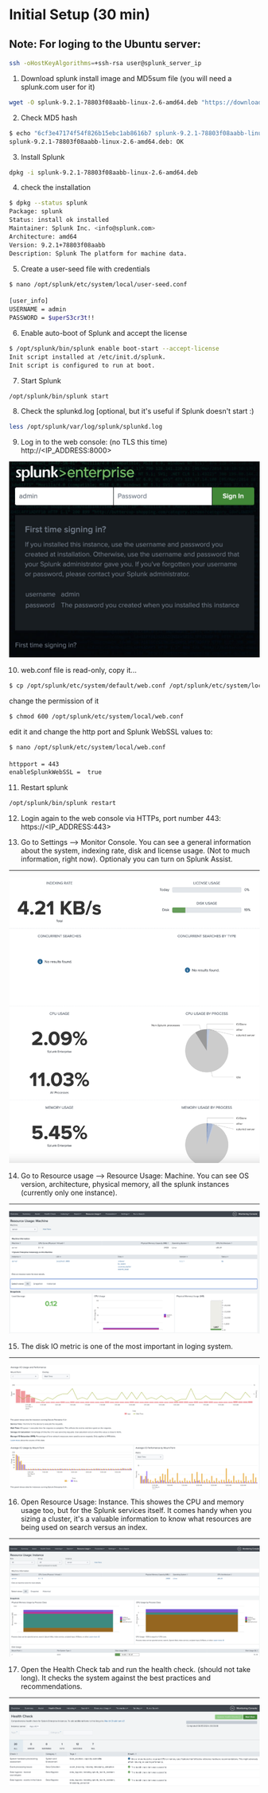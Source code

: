 # Initial Setup (30 min)

## Note: For loging to the Ubuntu server:

```bash
ssh -oHostKeyAlgorithms=+ssh-rsa user@splunk_server_ip
```

1. Download splunk install image and MD5sum file (you will need a splunk.com user for it)
```bash
wget -O splunk-9.2.1-78803f08aabb-linux-2.6-amd64.deb "https://download.splunk.com/products/splunk/releases/9.2.1/linux/splunk-9.2.1-78803f08aabb-linux-2.6-amd64.deb"
```

2. Check MD5 hash
```bash
$ echo "6cf3e47174f54f826b15ebc1ab8616b7 splunk-9.2.1-78803f08aabb-linux-2.6-amd64.deb" | md5sum -c
splunk-9.2.1-78803f08aabb-linux-2.6-amd64.deb: OK
```

3. Install Splunk
```bash
dpkg -i splunk-9.2.1-78803f08aabb-linux-2.6-amd64.deb
```

4. check the installation
```bash
$ dpkg --status splunk
Package: splunk
Status: install ok installed
Maintainer: Splunk Inc. <info@splunk.com>
Architecture: amd64
Version: 9.2.1+78803f08aabb
Description: Splunk The platform for machine data.
```

5. Create a user-seed file with credentials
```bash
$ nano /opt/splunk/etc/system/local/user-seed.conf

[user_info]
USERNAME = admin
PASSWORD = $uperS3cr3t!!
```

6. Enable auto-boot of Splunk and accept the license
```bash
$ /opt/splunk/bin/splunk enable boot-start --accept-license
Init script installed at /etc/init.d/splunk.
Init script is configured to run at boot.
```

7. Start Splunk
```bash
/opt/splunk/bin/splunk start
```

8. Check the splunkd.log [optional, but it's useful if Splunk doesn't start :)
```bash
less /opt/splunk/var/log/splunk/splunkd.log
```

9. Log in to the web console: (no TLS this time)
http://<IP_ADDRESS:8000>

![](attachments/splunk_login.png)

10. web.conf file is read-only, copy it...
```bash
$ cp /opt/splunk/etc/system/default/web.conf /opt/splunk/etc/system/local/web.conf
```
change the permission of it
```bash
$ chmod 600 /opt/splunk/etc/system/local/web.conf
```

edit it and change the http port and Splunk WebSSL values to:
```bash
$ nano /opt/splunk/etc/system/local/web.conf

httpport = 443
enableSplunkWebSSL =  true 
```

11. Restart splunk
```bash
/opt/splunk/bin/splunk restart
```

12. Login again to the web console via HTTPs, port number 443:
https://<IP_ADDRESS:443>

13. Go to Settings --> Monitor Console. You can see a general information about the system, indexing rate, disk and license usage. (Not to much information, right now). Optionaly you can turn on Splunk Assist.
---
![](attachments/monitor_console.png)

14. Go to Resource usage --> Resource Usage: Machine. You can see OS version, architecture, physical memory, all the splunk instances (currently only one instance). 
---
![](attachments/resource_usage_machine.png)

15. The disk IO metric is one of the most important in loging system. 
---
![](attachments/disk_IO.png)

16. Open Resource Usage: Instance. This showes the CPU and memory usage too, but for the Splunk services itself. It comes handy when you sizing a cluster, it's a valuable information to know what resources are being used on search versus an index.
---
![](attachments/resource_usage_instance.png)

17. Open the Health Check tab and run the health check. (should not take long). It checks the system against the best practices and recommendations.
---
![](attachments/health_check.png)

